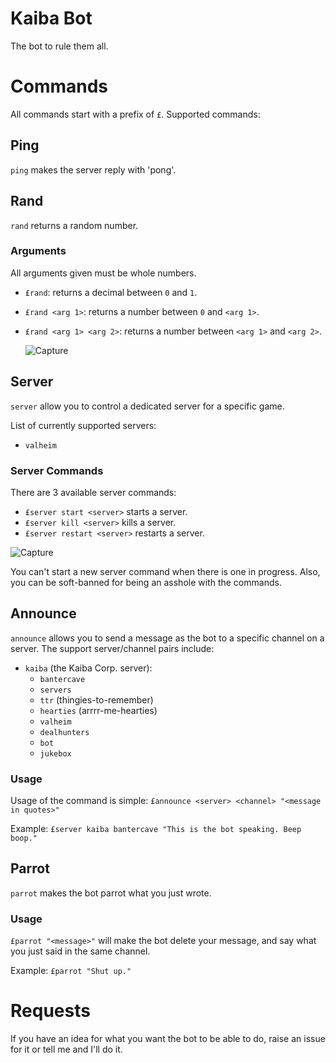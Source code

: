 # Kaiba Bot

The bot to rule them all.

# Commands
All commands start with a prefix of `£`. Supported commands:

## Ping
`ping` makes the server reply with 'pong'.

## Rand
`rand` returns a random number.

### Arguments
All arguments given must be whole numbers.

- `£rand`: returns a decimal between `0` and `1`.
- `£rand <arg 1>`: returns a number between `0` and `<arg 1>`.
- `£rand <arg 1> <arg 2>`: returns a number between `<arg 1>` and `<arg 2>`.
  
  ![Capture](https://user-images.githubusercontent.com/18753120/141537045-2df44ab3-36da-4991-a9d8-71dae5073bf6.PNG)

## Server
`server` allow you to control a dedicated server for a specific game. 

List of currently supported servers:
- `valheim`

### Server Commands
There are 3 available server commands:

- `£server start <server>` starts a server.
- `£server kill <server>` kills a server.
- `£server restart <server>` restarts a server.

![Capture](https://user-images.githubusercontent.com/18753120/141541057-091db6a4-5cea-4348-98eb-8543fb52fbd3.PNG)

You can't start a new server command when there is one in progress. Also, you can be soft-banned for being an asshole with the commands.

## Announce
`announce` allows you to send a message as the bot to a specific channel on a server. The support server/channel pairs include:
-  `kaiba` (the Kaiba Corp. server):
	- `bantercave`
	- `servers`
	- `ttr`  (thingies-to-remember)
	- `hearties` (arrrr-me-hearties)
	- `valheim`
	- `dealhunters`
	- `bot`
	- `jukebox`

### Usage
Usage of the command is simple: `£announce <server> <channel> "<message in quotes>"`

Example: `£server kaiba bantercave "This is the bot speaking. Beep boop."`

## Parrot
`parrot` makes the bot parrot what you just wrote.

### Usage
`£parrot "<message>"` will make the bot delete your message, and say what you just said in the same channel.

Example: `£parrot "Shut up."`

# Requests
If you have an idea for what you want the bot to be able to do, raise an issue for it or tell me and I'll do it.
